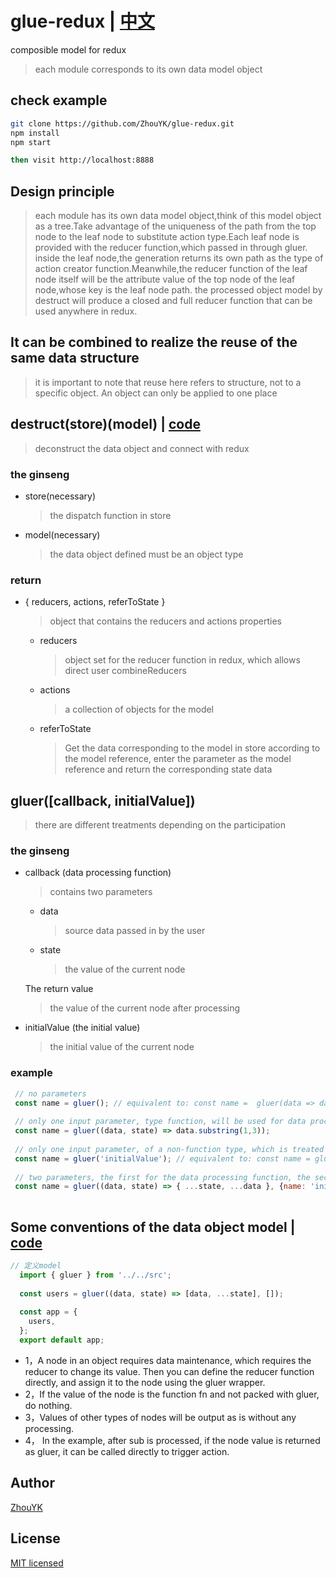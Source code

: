 # glue-redux | [中文](https://github.com/ZhouYK/glue-redux/blob/master/zh-cn/README.md)

composible model for redux
> each module corresponds to its own data model object


## check example
```bash
git clone https://github.com/ZhouYK/glue-redux.git
npm install
npm start

then visit http://localhost:8888
```


## Design principle

> each module has its own data model object,think of this model object as a tree.Take advantage of the uniqueness of the path from the top node to the leaf node to substitute action type.Each leaf node is provided with the reducer function,which passed in through gluer.
> inside the leaf node,the generation returns its own path as the type of action creator function.Meanwhile,the reducer function of the leaf node itself will be the attribute value of the top node of the leaf node,whose key is the leaf node path.
> the processed object model by destruct will produce a closed and full reducer function that can be used anywhere in redux.

## It can be combined to realize the reuse of the same data structure

> it is important to note that reuse here refers to structure, not to a specific object. An object can only be applied to one place
## destruct(store)(model) | [code](https://github.com/ZhouYK/glue-redux/blob/master/example/index.jsx)
> deconstruct the data object and connect with redux

### the ginseng
- store(necessary)
  > the dispatch function in store
- model(necessary)
  > the data object defined must be an object type
  
### return
- { reducers, actions, referToState }
  > object that contains the reducers and actions properties
   - reducers
      > object set for the reducer function in redux, which allows direct user combineReducers
   - actions
      > a collection of objects for the model
   - referToState 
      > Get the data corresponding to the model in store according to the model reference, enter the parameter as the model reference and return the corresponding state data   
## gluer([callback, initialValue])
> there are different treatments depending on the participation
### the ginseng
- callback (data processing function)
  > contains two parameters
   
   - data
      > source data passed in by the user
   - state
      > the value of the current node
   
   The return value
   > the value of the current node after processing
   
     
      
- initialValue (the initial value)
  > the initial value of the current node

### example
```jsx harmony
 // no parameters
 const name = gluer(); // equivalent to: const name =  gluer(data => data)
 
 // only one input parameter, type function, will be used for data processing
 const name = gluer((data, state) => data.substring(1,3));
 
 // only one input parameter, of a non-function type, which is treated as an initial value
 const name = gluer('initialValue'); // equivalent to: const name = gluer(data => data, 'initialValue')
 
 // two parameters, the first for the data processing function, the second for the initial value
 const name = gluer((data, state) => { ...state, ...data }, {name: 'initialValue'})
 
```


## Some conventions of the data object model | [code](https://github.com/ZhouYK/glue-redux/blob/master/example/glue/model.jsx)
```jsx harmony
// 定义model
  import { gluer } from '../../src';
  
  const users = gluer((data, state) => [data, ...state], []);
  
  const app = {
    users,
  };
  export default app;

```
- 1，A node in an object requires data maintenance, which requires the reducer to change its value. Then you can define the reducer function directly, and assign it to the node using the gluer wrapper.
- 2，If the value of the node is the function fn and not packed with gluer, do nothing.
- 3，Values of other types of nodes will be output as is without any processing.
- 4， In the example, after sub is processed, if the node value is returned as gluer, it can be called directly to trigger action.

## Author
[ZhouYK](https://github.com/ZhouYK)

## License
[MIT licensed](https://github.com/ZhouYK/glue-redux/blob/master/LICENSE) 
